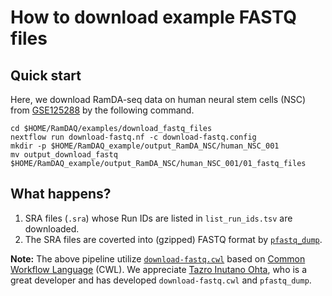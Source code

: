 # How to download example FASTQ files

## Quick start

Here, we download RamDA-seq data on human neural stem cells (NSC) from [GSE125288](https://www.ncbi.nlm.nih.gov/geo/query/acc.cgi?acc=GSE125288) by the following command.

```
cd $HOME/RamDAQ/examples/download_fastq_files
nextflow run download-fastq.nf -c download-fastq.config
mkdir -p $HOME/RamDAQ_example/output_RamDA_NSC/human_NSC_001
mv output_download_fastq $HOME/RamDAQ_example/output_RamDA_NSC/human_NSC_001/01_fastq_files
```

## What happens?


1. SRA files (`.sra`) whose Run IDs are listed in `list_run_ids.tsv` are downloaded.
2. The SRA files are coverted into (gzipped) FASTQ format by [`pfastq_dump`](https://github.com/inutano/pfastq-dump).

**Note:** The above pipeline utilize [`download-fastq.cwl`](https://github.com/pitagora-network/pitagora-cwl/tree/master/workflows/download-fastq) based on [Common Workflow Language](https://www.commonwl.org/) (CWL). We appreciate [Tazro Inutano Ohta](https://github.com/inutano), who is a great developer and has developed `download-fastq.cwl` and `pfastq_dump`.
